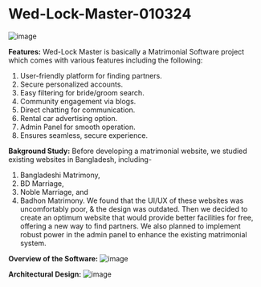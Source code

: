 # Wed-Lock-Master-010324

![image](https://github.com/Montasir-Rishad/Wed-Lock-Master-010324/assets/53003650/8ace0e87-bd56-47f3-8c5d-32cd88cc0a8b)

**Features:**
Wed-Lock Master is basically a Matrimonial Software project which comes with various features including the following:
1. User-friendly platform for finding partners.
2. Secure personalized accounts.
3. Easy filtering for bride/groom search.
4. Community engagement via blogs.
5. Direct chatting for communication.
6. Rental car advertising option.
7. Admin Panel for smooth operation.
8. Ensures seamless, secure experience.


**Bakground Study:**
Before developing a matrimonial website, we studied existing websites in Bangladesh, including-
1. Bangladeshi Matrimony, 
2. BD Marriage, 
3. Noble Marriage, and 
4. Badhon Matrimony. 
We found that the UI/UX of these websites was uncomfortably poor, & the design was outdated. Then we decided to create an optimum website that would provide better facilities for free, offering a new way to find partners. We also planned to implement robust power in the admin panel to enhance the existing matrimonial system.

**Overview of the Software:**
![image](https://github.com/Montasir-Rishad/Wed-Lock-Master-010324/assets/53003650/ce3ffb6c-798f-4e25-bdb2-9971d813f44e)

**Architectural Design:**
![image](https://github.com/Montasir-Rishad/Wed-Lock-Master-010324/assets/53003650/3b18698d-646e-4e9c-a52d-bd2e9e634e03)


